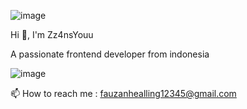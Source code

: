 ![image](https://github.com/user-attachments/assets/65d764a9-7d39-4615-984a-9a5e4d32f240)

Hi 👋, I'm Zz4nsYouu

A passionate frontend developer from indonesia

![image](https://github.com/user-attachments/assets/55f8b895-4a6a-4283-8c18-a650bbf8baa1)

📫 How to reach me : fauzanhealling12345@gmail.com
